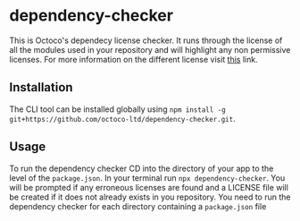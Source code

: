 # dependency-checker
This is Octoco's dependecy license checker. It runs through the license of all the modules used in your repository and will highlight any non permissive licenses. For more information on the different license visit [this](https://en.wikipedia.org/wiki/Comparison_of_free_and_open-source_software_licenses) link.

## Installation
The CLI tool can be installed globally using `npm install -g git+https://github.com/octoco-ltd/dependency-checker.git`.

## Usage
To run the dependency checker CD into the directory of your app to the level of the `package.json`. In your terminal run `npx dependency-checker`. You will be prompted if any erroneous licenses are found and a LICENSE file will be created if it does not already exists in you repository. You need to run the dependency checker for each directory containing a `package.json` file
 